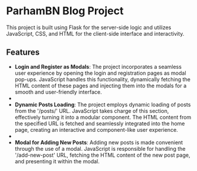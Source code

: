 # ParhamBN Blog Project

This project is built using Flask for the server-side logic and utilizes JavaScript, CSS, and HTML for the client-side interface and interactivity.

## Features

- **Login and Register as Modals**: The project incorporates a seamless user experience by opening the login and registration pages as modal pop-ups. JavaScript handles this functionality, dynamically fetching the HTML content of these pages and injecting them into the modals for a smooth and user-friendly interface.
- 
- **Dynamic Posts Loading**: The project employs dynamic loading of posts from the '/posts/' URL. JavaScript takes charge of this section, effectively turning it into a modular component. The HTML content from the specified URL is fetched and seamlessly integrated into the home page, creating an interactive and component-like user experience.
- 
- **Modal for Adding New Posts**: Adding new posts is made convenient through the use of a modal. JavaScript is responsible for handling the '/add-new-post' URL, fetching the HTML content of the new post page, and presenting it within the modal.